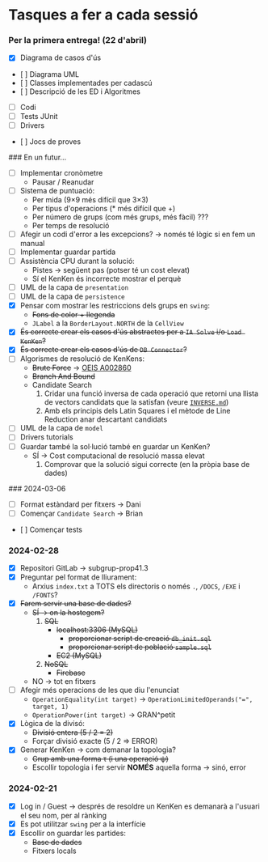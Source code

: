 # Tasques a fer a cada sessió

### Per la primera entrega! (22 d'abril)
- [X] Diagrama de casos d'ús
- [ ] Diagrama UML
- [ ] Classes implementades per cadascú
- [ ] Descripció de les ED i Algoritmes
- [ ] Codi
- [ ] Tests JUnit
- [ ] Drivers
- [ ] Jocs de proves

### En un futur...
- [ ] Implementar cronòmetre
	* Pausar / Reanudar
- [ ] Sistema de puntuació:
	* Per mida (9&times;9 més difícil que 3&times;3)
	* Per tipus d'operacions (* més difícil que +)
	* Per número de grups (com més grups, més fàcil) ???
	* Per temps de resolució
- [ ] Afegir un codi d'error a les excepcions? &rarr; només té lògic si en fem un manual
- [ ] Implementar guardar partida
- [ ] Assistència CPU durant la solució:
	* Pistes &rarr; següent pas (potser té un cost elevat)
	* Sí el KenKen és incorrecte mostrar el perquè
- [ ] UML de la capa de `presentation`
- [ ] UML de la capa de `persistence`
- [X] Pensar com mostrar les restriccions dels grups en `swing`:
	* ~~Fons de color + llegenda~~
	* `JLabel` a la `BorderLayout.NORTH` de la `CellView`
- [X] ~~És correcte crear els casos d'ús abstractes per a `IA Solve` i/o `Load KenKen`?~~
- [X] ~~És correcte crear els casos d'ús de `DB Connector`?~~
- [ ] Algorismes de resolució de KenKens:
	* ~~Brute Force~~ &rarr; [OEIS A002860](https://oeis.org/A002860)
	* ~~Branch And Bound~~
	* Candidate Search
		1) Cridar una funció inversa de cada operació que retorni una llista de vectors candidats que la satisfan (veure [`INVERSE.md`](./INVERSE.md))
		2) Amb els principis dels Latin Squares i el mètode de Line Reduction anar descartant candidats
- [ ] UML de la capa de `model`
- [ ] Drivers tutorials
- [ ] Guardar també la sol·lució també en guardar un KenKen?
	* SÍ &rarr; Cost computacional de resolució massa elevat
		1) Comprovar que la solució sigui correcte (en la pròpia base de dades)

### 2024-03-06
- [ ] Format estàndard per fitxers &rarr; Dani
- [ ] Començar `Candidate Search` &rarr; Brian
- [ ] Començar tests

### 2024-02-28
- [X] Repositori GitLab &rarr; subgrup-prop41.3
- [X] Preguntar pel format de lliurament:
	* Arxius `index.txt` a TOTS els directoris o només `.`, `/DOCS`, `/EXE` i `/FONTS`?
- [X] ~~Farem servir una base de dades?~~
	* ~~SÍ &rarr; on la hostegem?~~
		1) ~~SQL~~
			- ~~localhost:3306 (MySQL)~~
				* ~~proporcionar script de creació `db_init.sql`~~
				* ~~proporcionar script de població `sample.sql`~~
			- ~~EC2 (MySQL)~~
		2) ~~NoSQL~~
			- ~~Firebase~~
	* NO &rarr; tot en fitxers
- [ ] Afegir més operacions de les que diu l'enunciat
	* `OperationEquality(int target)` &rarr; `OperationLimitedOperands("=", target, 1)`
	* `OperationPower(int target)` &rarr; GRAN^petit
- [X] Lògica de la divisó:
	* ~~Divisió entera (5 / 2 = 2)~~
	* Forçar divisió exacte (5 / 2 => ERROR)
- [X] Generar KenKen &rarr; com demanar la topologia?
	* ~~Grup amb una forma &tau; (i una operació &psi;)~~
	* Escollir topologia i fer servir **NOMÉS** aquella forma &rarr; sinó, error

### 2024-02-21
- [X] Log in / Guest &rarr; després de resoldre un KenKen es demanarà a l'usuari el seu nom, per al rànking
- [X] Es pot utilitzar `swing` per a la interfície
- [X] Escollir on guardar les partides:
	* ~~Base de dades~~
	* Fitxers locals
